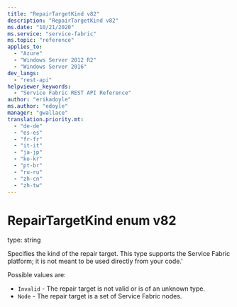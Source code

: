 ```yaml
---
title: "RepairTargetKind v82"
description: "RepairTargetKind v82"
ms.date: "10/21/2020"
ms.service: "service-fabric"
ms.topic: "reference"
applies_to: 
  - "Azure"
  - "Windows Server 2012 R2"
  - "Windows Server 2016"
dev_langs: 
  - "rest-api"
helpviewer_keywords: 
  - "Service Fabric REST API Reference"
author: "erikadoyle"
ms.author: "edoyle"
manager: "gwallace"
translation.priority.mt: 
  - "de-de"
  - "es-es"
  - "fr-fr"
  - "it-it"
  - "ja-jp"
  - "ko-kr"
  - "pt-br"
  - "ru-ru"
  - "zh-cn"
  - "zh-tw"
---
```

# RepairTargetKind enum v82

type: string

Specifies the kind of the repair target. This type supports the Service Fabric platform; it is not meant to be used directly from your code.'

Possible values are: 

  - `Invalid` - The repair target is not valid or is of an unknown type.
  - `Node` - The repair target is a set of Service Fabric nodes.

